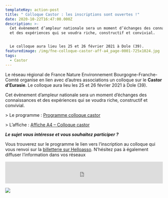```yaml
---
templateKey: action-post
title: " Colloque Castor : les inscriptions sont ouvertes !"
date: 2020-10-22T16:47:00.000Z
description: >-
  Cet évènement d’ampleur nationale sera un moment d’échanges des connaissances
  et des expériences qui se voudra riche, constructif et convivial.


  Le colloque aura lieu les 25 et 26 février 2021 à Dole (39).
featuredimage: /img/fne-colloque-castor-aff-a4_page-0001-725x1024.jpg
tags:
  - Castor
---
```

Le réseau régional de France Nature Environnement Bourgogne-Franche-Comté organise en lien avec d’autres associations un colloque sur le **Castor d’Eurasie**. Le colloque aura lieu les 25 et 26 février 2021 à Dole (39).

Cet évènement d’ampleur nationale sera un moment d’échanges des connaissances et des expériences qui se voudra riche, constructif et convivial.

\> Le programme : [Programme colloque castor](http://fne-bfc.fr/wp-content/uploads/2020/10/FNE-COLLOQUE-CASTOR-INVIT-A5-web.pdf)

\> L’affiche : [Affiche A4 – Colloque castor](http://fne-bfc.fr/wp-content/uploads/2020/10/FNE-COLLOQUE-CASTOR-AFF-A4.pdf)

***Le sujet vous intéresse et vous souhaitez participer ?***

Vous trouverez sur le programme le lien vers l’inscription au colloque qui vous renvoi sur la [billetterie sur Helloasso](https://www.helloasso.com/associations/france-nature-environnement-bourgogne-franche-comte/evenements/essai-castors). N’hésitez pas à également diffuser l’information dans vos réseaux

<iframe id="haWidget" allowtransparency="true" src="https://www.helloasso.com/associations/france-nature-environnement-bourgogne-franche-comte/evenements/essai-castors/widget-bouton" style="width: 100%; height: 70px; border: none;"></iframe>



![](/img/fne-colloque-castor-aff-a4_page-0001-725x1024.jpg)